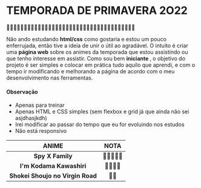 # TEMPORADA DE PRIMAVERA 2O22 
 :cherry_blossom::cherry_blossom::cherry_blossom::cherry_blossom::cherry_blossom::cherry_blossom::cherry_blossom::cherry_blossom::cherry_blossom::cherry_blossom::cherry_blossom::cherry_blossom::cherry_blossom::cherry_blossom::cherry_blossom::cherry_blossom::cherry_blossom::cherry_blossom::cherry_blossom::cherry_blossom::cherry_blossom::cherry_blossom::cherry_blossom::cherry_blossom::cherry_blossom::cherry_blossom::cherry_blossom::cherry_blossom::cherry_blossom::cherry_blossom::cherry_blossom::cherry_blossom::cherry_blossom::cherry_blossom::cherry_blossom::cherry_blossom::cherry_blossom:
 
 <p> Não ando estudando <strong>html/css</strong> como gostaria e estou um pouco enferrujada, então tive a ideia de unir o útil ao agradável. O intuíto é criar uma <strong>página web</strong> sobre os animes da temporada que estou assistindo ou que tenho interesse em assistir. Como sou bem <strong> iniciante </strong>, o objetivo do projeto é ser simples e colocar em prática tudo aquilo que aprendi, e com o tempo ir modificando e melhorando a página de acordo com o meu desenvolvimento nas ferramentas. </p>
 
 
#### Observação
- Apenas para treinar
- Apenas HTML e CSS simples (sem flexbox e grid já que ainda não sei asjdhasjkdh)
- Irei modificar ao passar do tempo que eu for evoluindo nos estudos
- Não está responsivo

ANIME | NOTA
:-----:|:------:
**Spy X Family**        |:star2::star2::star2::star2::star2:
**I'm Kodama Kawashiri**|:star2::star2::star2::star2:
**Shokei Shoujo no Virgin Road**|:star2::star2:      
